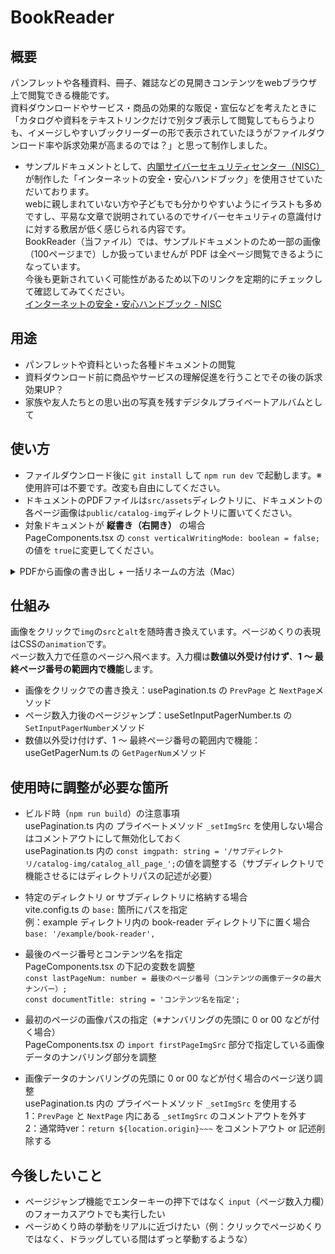 # BookReader

## 概要
パンフレットや各種資料、冊子、雑誌などの見開きコンテンツをwebブラウザ上で閲覧できる機能です。<br />資料ダウンロードやサービス・商品の効果的な販促・宣伝などを考えたときに「カタログや資料をテキストリンクだけで別タブ表示して閲覧してもらうよりも、イメージしやすいブックリーダーの形で表示されていたほうがファイルダウンロード率や訴求効果が高まるのでは？」と思って制作しました。
- サンプルドキュメントとして、<a href="https://security-portal.nisc.go.jp/" target="_blank">内閣サイバーセキュリティセンター（NISC）</a>が制作した「インターネットの安全・安心ハンドブック」を使用させていただいております。<br />webに親しまれていない方や子どもでも分かりやすいようにイラストも多めですし、平易な文章で説明されているのでサイバーセキュリティの意識付けに対する敷居が低く感じられる内容です。<br />BookReader（当ファイル）では、サンプルドキュメントのため一部の画像（100ページまで）しか扱っていませんが PDF は全ページ閲覧できるようになっています。<br />今後も更新されていく可能性があるため以下のリンクを定期的にチェックして確認してみてください。<br />
<a href="https://security-portal.nisc.go.jp/guidance/handbook.html" target="_blank">インターネットの安全・安心ハンドブック - NISC</a>

## 用途
- パンフレットや資料といった各種ドキュメントの閲覧
- 資料ダウンロード前に商品やサービスの理解促進を行うことでその後の訴求効果UP？
- 家族や友人たちとの思い出の写真を残すデジタルプライベートアルバムとして

## 使い方
- ファイルダウンロード後に `git install` して `npm run dev` で起動します。※ 使用許可は不要です。改変も自由にしてください。
- ドキュメントのPDFファイルは`src/assets`ディレクトリに、ドキュメントの各ページ画像は`public/catalog-img`ディレクトリに置いてください。
- 対象ドキュメントが **縦書き（右開き）** の場合<br />
PageComponents.tsx の `const verticalWritingMode: boolean = false;` の値を `true`に変更してください。

<details>
<summary>PDFから画像の書き出し + 一括リネームの方法（Mac）</summary>

1：Adobe AcrobatでPDFから画像の書き出し方法
![Adobe AcrobatでPDFから画像の書き出し](readmeimg/0001-min.png "hero")

2：書き出し画像を一括リネーム（Mac）：画像を全選択して「右クリック」 - 「名称変更」 
![書き出し画像を一括リネーム（Mac）：画像を全選択して「右クリック」 - 「名称変更」](readmeimg/0002-min.png "hero")

3 - a：画像のファイルネームを任意の形へ書き換えたい場合：「フォーマット」を選択
![画像のファイルネームを任意の形へ書き換えたい場合「フォーマット」を選択](readmeimg/0003-min.png "hero")

3 - b：画像のファイルネームの一部を変更したい場合：「テキストを置き換える」を選択
![画像のファイルネームの一部を変更したい場合「テキストを置き換える」を選択](readmeimg/0004-min.png "hero")
</details>

## 仕組み
画像をクリックで`img`の`src`と`alt`を随時書き換えています。ページめくりの表現はCSSの`animation`です。<br />ページ数入力で任意のページへ飛べます。入力欄は**数値以外受け付けず**、**1 〜 最終ページ番号の範囲内で機能**します。
- 画像をクリックでの書き換え：usePagination.ts の `PrevPage` と `NextPage`メソッド
- ページ数入力後のページジャンプ：useSetInputPagerNumber.ts の `SetInputPagerNumber`メソッド
- 数値以外受け付けず、1 〜 最終ページ番号の範囲内で機能：useGetPagerNum.ts の `GetPagerNum`メソッド

## 使用時に調整が必要な箇所
- ビルド時（`npm run build`）の注意事項<br />
usePagination.ts 内の プライベートメソッド `_setImgSrc` を使用しない場合はコメントアウトにして無効化しておく<br />
usePagination.ts 内の `const imgpath: string = '/サブディレクトリ/catalog-img/catalog_all_page_';`の値を調整する（サブディレクトリで機能させるにはディレクトリパスの記述が必要）

- 特定のディレクトリ or サブディレクトリに格納する場合<br />
vite.config.ts の `base:` 箇所にパスを指定<br />
例：example ディレクトリ内の book-reader ディレクトリ下に置く場合<br />
`base: '/example/book-reader',`

- 最後のページ番号とコンテンツ名を指定<br />
PageComponents.tsx の下記の変数を調整<br />
`const lastPageNum: number = 最後のページ番号（コンテンツの画像データの最大ナンバー）;`<br />
`const documentTitle: string = 'コンテンツ名を指定';`

- 最初のページの画像パスの指定（※ナンバリングの先頭に 0 or 00 などが付く場合）<br />
PageComponents.tsx の `import firstPageImgSrc` 部分で指定している画像データのナンバリング部分を調整

- 画像データのナンバリングの先頭に 0 or 00 などが付く場合のページ送り調整<br />
usePagination.ts 内の プライベートメソッド `_setImgSrc` を使用する<br />
1：`PrevPage` と `NextPage` 内にある `_setImgSrc` のコメントアウトを外す<br />
2：通常時ver：`return ${location.origin}~~~` をコメントアウト or 記述削除する

## 今後したいこと
- ページジャンプ機能でエンターキーの押下ではなく `input`（ページ数入力欄）のフォーカスアウトでも実行したい
- ページめくり時の挙動をリアルに近づけたい（例：クリックでページめくりではなく、ドラッグしている間はずっと挙動するような）